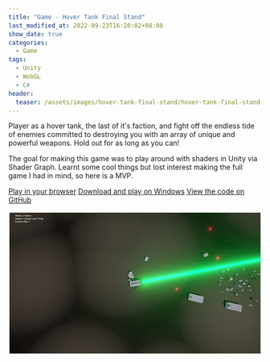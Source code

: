 ```yaml
---
title: "Game - Hover Tank Final Stand"
last_modified_at: 2022-09-23T16:20:02+08:00
show_date: true
categories:
  - Game
tags:
  - Unity
  - WebGL
  - C#
header:
  teaser: /assets/images/hover-tank-final-stand/hover-tank-final-stand-icon.jpg
---
```


Player as a hover tank, the last of it's faction, and fight off the endless tide of enemies committed to destroying you with an array of unique and powerful weapons. Hold out for as long as you can!

The goal for making this game was to play around with shaders in Unity via Shader Graph. Learnt some cool things but lost interest making the full game I had in mind, so here is a MVP.

<div>
    <a href="https://chriswoodcodes.net/HoverTankFinalStand/" class="btn btn--info">Play in your browser</a>
    <a href="https://github.com/ChrisWoody/HoverTankFinalStand/releases" rel="noreferrer noopener" target="_blank" class="btn btn--primary">Download and play on Windows</a>
    <a href="https://github.com/ChrisWoody/HoverTankFinalStand/" rel="noreferrer noopener" target="_blank" class="btn btn--primary">View the code on GitHub</a>
</div>

<br />

<img style="margin-left:auto;margin-right:auto;display:block" src="/assets/images/hover-tank-final-stand/hover-tank-final-stand-icon.jpg">
